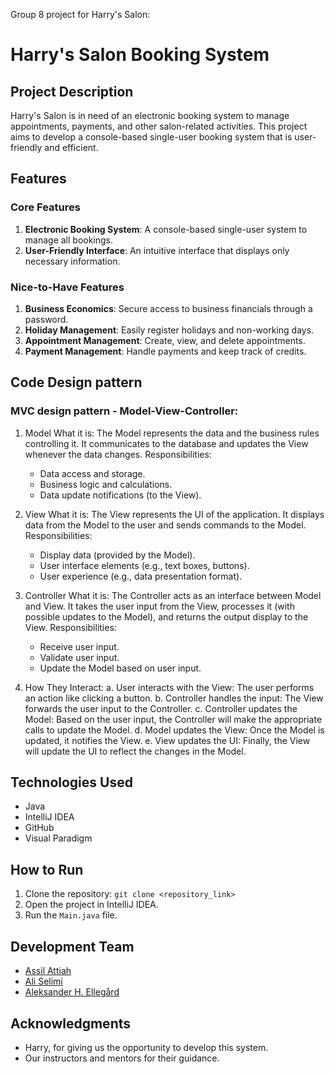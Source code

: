 Group 8 project for Harry's Salon:

# Harry's Salon Booking System

## Project Description

Harry's Salon is in need of an electronic booking system to manage appointments, payments, and other salon-related activities. This project aims to develop a console-based single-user booking system that is user-friendly and efficient.

## Features

### Core Features

1. **Electronic Booking System**: A console-based single-user system to manage all bookings.
2. **User-Friendly Interface**: An intuitive interface that displays only necessary information.

### Nice-to-Have Features

1. **Business Economics**: Secure access to business financials through a password.
2. **Holiday Management**: Easily register holidays and non-working days.
3. **Appointment Management**: Create, view, and delete appointments.
4. **Payment Management**: Handle payments and keep track of credits.

## Code Design pattern

### MVC design pattern - Model-View-Controller: 
1. Model
    What it is:
       The Model represents the data and the business rules controlling it.
       It communicates to the database and updates the View whenever the data changes.
    Responsibilities:
      - Data access and storage.
      - Business logic and calculations.
      - Data update notifications (to the View).
2. View
    What it is:
       The View represents the UI of the application.
       It displays data from the Model to the user and sends commands to the Model.
    Responsibilities:
      - Display data (provided by the Model).
      - User interface elements (e.g., text boxes, buttons).
      - User experience (e.g., data presentation format).
3. Controller
    What it is:
       The Controller acts as an interface between Model and View.
       It takes the user input from the View, processes it (with possible updates to the Model), and returns the output display      to the View.
    Responsibilities:
      - Receive user input.
      - Validate user input.
      - Update the Model based on user input.

4. How They Interact:
      a. User interacts with the View: The user performs an action like clicking a button.
      b. Controller handles the input: The View forwards the user input to the Controller.
      c. Controller updates the Model: Based on the user input, the Controller will make the appropriate calls to update the Model.
      d. Model updates the View: Once the Model is updated, it notifies the View.
      e. View updates the UI: Finally, the View will update the UI to reflect the changes in the Model.

## Technologies Used

- Java
- IntelliJ IDEA
- GitHub
- Visual Paradigm

## How to Run

1. Clone the repository: `git clone <repository_link>`
2. Open the project in IntelliJ IDEA.
3. Run the `Main.java` file.

## Development Team

- [Assil Attiah](https://github.com/AssilAttiah)
- [Ali Selimi](https://github.com/AliSelimi)
- [Aleksander H. Ellegård](https://github.com/AlekOmOm)

## Acknowledgments

- Harry, for giving us the opportunity to develop this system.
- Our instructors and mentors for their guidance.
